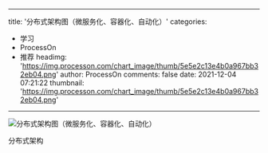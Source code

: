 
---
title: '分布式架构图（微服务化、容器化、自动化）'
categories: 
 - 学习
 - ProcessOn
 - 推荐
headimg: 'https://img.processon.com/chart_image/thumb/5e5e2c13e4b0a967bb32eb04.png'
author: ProcessOn
comments: false
date: 2021-12-04 07:21:22
thumbnail: 'https://img.processon.com/chart_image/thumb/5e5e2c13e4b0a967bb32eb04.png'
---

<div>   
<img class="thumb" alt="分布式架构图（微服务化、容器化、自动化）" src="https://img.processon.com/chart_image/thumb/5e5e2c13e4b0a967bb32eb04.png" referrerpolicy="no-referrer">
<p>分布式架构</p>  
</div>
            